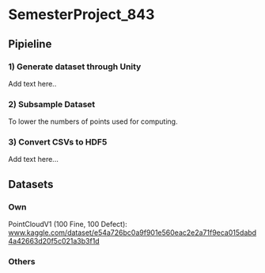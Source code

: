 # SemesterProject_843

## Pipieline
### 1) Generate dataset through Unity
Add text here..

### 2) Subsample Dataset
To lower the numbers of points used for computing.

### 3) Convert CSVs to HDF5
Add text here...

## Datasets
### Own

PointCloudV1 (100 Fine, 100 Defect):
www.kaggle.com/dataset/e54a726bc0a9f901e560eac2e2a71f9eca015dabd4a42663d20f5c021a3b3f1d

### Others
